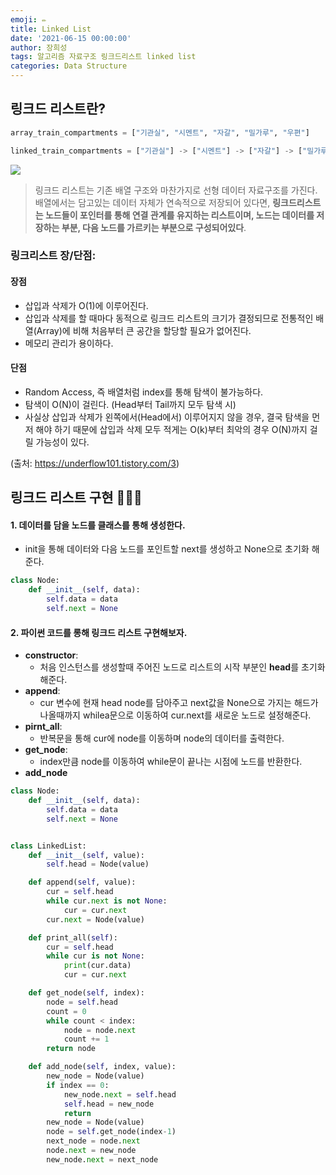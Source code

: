 ```yaml
---
emoji: ✏️
title: Linked List
date: '2021-06-15 00:00:00'
author: 장희성
tags: 알고리즘 자료구조 링크드리스트 linked list
categories: Data Structure
---
```


## 링크드 리스트란?

```python
array_train_compartments = ["기관실", "시멘트", "자갈", "밀가루", "우편"]

linked_train_compartments = ["기관실"] -> ["시멘트"] -> ["자갈"] -> ["밀가루"] -> ["우편"]
```

![](https://images.velog.io/images/heesungj7/post/845f334d-ad5f-4e5b-b6ad-7e6ce84b5dee/0_b6gu1MSbusnn0SHQ.png)

> 링크드 리스트는 기존 배열 구조와 마찬가지로 선형 데이터 자료구조를 가진다. 배열에서는 담고있는 데이터 자체가 연속적으로 저장되어 있다면, **링크드리스트는 노드들이 포인터를 통해 연결 관계를 유지하는 리스트이며, 노드는 데이터를 저장하는 부분, 다음 노드를 가르키는 부분으로 구성되어있다**.

### 링크리스트 장/단점:

#### 장점

- 삽입과 삭제가 O(1)에 이루어진다.
- 삽입과 삭제를 할 때마다 동적으로 링크드 리스트의 크기가 결정되므로 전통적인 배열(Array)에 비해 처음부터 큰 공간을 할당할 필요가 없어진다.
- 메모리 관리가 용이하다.

#### 단점

- Random Access, 즉 배열처럼 index를 통해 탐색이 불가능하다.
- 탐색이 O(N)이 걸린다. (Head부터 Tail까지 모두 탐색 시)
- 사실상 삽입과 삭제가 왼쪽에서(Head에서) 이루어지지 않을 경우, 결국 탐색을 먼저 해야 하기 때문에 삽입과 삭제 모두 적게는 O(k)부터 최악의 경우 O(N)까지 걸릴 가능성이 있다.

(출처: https://underflow101.tistory.com/3)

## 링크드 리스트 구현 🧑🏻‍💻

#### 1. 데이터를 담을 노드를 클래스를 통해 생성한다.

- init을 통해 데이터와 다음 노드를 포인트할 next를 생성하고 None으로 초기화 해준다.

```python
class Node:
    def __init__(self, data):
        self.data = data
        self.next = None
```

#### 2. 파이썬 코드를 롱해 링크드 리스트 구현해보자.

- **constructor**:
  - 처음 인스턴스를 생성할때 주어진 노드로 리스트의 시작 부분인 **head**를 초기화 해준다.
- **append**:
  - cur 변수에 현재 head node를 담아주고 next값을 None으로 가지는 해드가 나올때까지 whilea문으로 이동하여 cur.next를 새로운 노드로 설정해준다.
- **pirnt_all**:
  - 반복문을 통해 cur에 node를 이동하며 node의 데이터를 출력한다.
- **get_node**:
  - index만큼 node를 이동하여 while문이 끝나는 시점에 노드를 반환한다.
- **add_node**

```python
class Node:
    def __init__(self, data):
        self.data = data
        self.next = None


class LinkedList:
    def __init__(self, value):
        self.head = Node(value)

    def append(self, value):
        cur = self.head
        while cur.next is not None:
            cur = cur.next
        cur.next = Node(value)

    def print_all(self):
        cur = self.head
        while cur is not None:
            print(cur.data)
            cur = cur.next

    def get_node(self, index):
        node = self.head
        count = 0
        while count < index:
            node = node.next
            count += 1
        return node

    def add_node(self, index, value):
        new_node = Node(value)
        if index == 0:
            new_node.next = self.head
            self.head = new_node
            return
        new_node = Node(value)
        node = self.get_node(index-1)
        next_node = node.next
        node.next = new_node
        new_node.next = next_node

```

```toc

```
